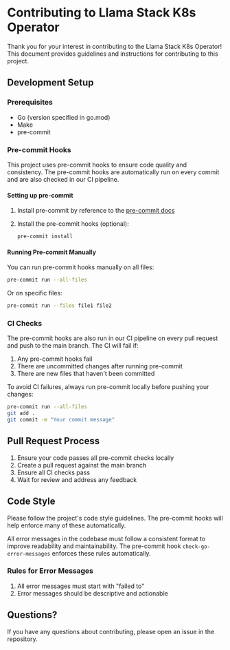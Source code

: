 # Contributing to Llama Stack K8s Operator

Thank you for your interest in contributing to the Llama Stack K8s Operator! This document provides guidelines and instructions for contributing to this project.

## Development Setup

### Prerequisites

- Go (version specified in go.mod)
- Make
- pre-commit

### Pre-commit Hooks

This project uses pre-commit hooks to ensure code quality and consistency. The pre-commit hooks are automatically run on every commit and are also checked in our CI pipeline.

#### Setting up pre-commit

1. Install pre-commit by reference to the [pre-commit docs](https://pre-commit.com/#install)

2. Install the pre-commit hooks (optional):
   ```bash
   pre-commit install
   ```

#### Running Pre-commit Manually

You can run pre-commit hooks manually on all files:

```bash
pre-commit run --all-files
```

Or on specific files:

```bash
pre-commit run --files file1 file2
```

### CI Checks

The pre-commit hooks are also run in our CI pipeline on every pull request and push to the main branch. The CI will fail if:

1. Any pre-commit hooks fail
2. There are uncommitted changes after running pre-commit
3. There are new files that haven't been committed

To avoid CI failures, always run pre-commit locally before pushing your changes:

```bash
pre-commit run --all-files
git add .
git commit -m "Your commit message"
```

## Pull Request Process

1. Ensure your code passes all pre-commit checks locally
2. Create a pull request against the main branch
3. Ensure all CI checks pass
4. Wait for review and address any feedback

## Code Style

Please follow the project's code style guidelines. The pre-commit hooks will help enforce many of these automatically.

All error messages in the codebase must follow a consistent format to improve readability and maintainability. The pre-commit hook `check-go-error-messages` enforces these rules automatically.

### Rules for Error Messages

1. All error messages must start with "failed to"
2. Error messages should be descriptive and actionable

## Questions?

If you have any questions about contributing, please open an issue in the repository.
